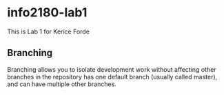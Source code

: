# info2180-lab1

This is Lab 1 for Kerice Forde

## Branching

Branching allows you to isolate development work without affecting other branches in the repository has one default branch (usually called master), and can have multiple other branches.

